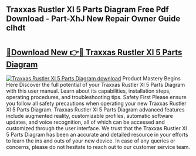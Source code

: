 ## Traxxas Rustler Xl 5 Parts Diagram Free Pdf Download - Part-XhJ New Repair Owner Guide cIhdt

# <h2><a href="http://dfncjl.blite.top/?on=Traxxas+Rustler+Xl+5+Parts+Diagram">🔗Download New 👉🔴 Traxxas Rustler Xl 5 Parts Diagram</a></h2>

[![Traxxas Rustler Xl 5 Parts Diagram download](https://i.imgur.com/lujVjoI.png)](http://dfncjl.blite.top/?on=Traxxas+Rustler+Xl+5+Parts+Diagram)
Product Mastery Begins Here Discover the full potential of your Traxxas Rustler Xl 5 Parts Diagram with this user manual. Learn about its capabilities, installation steps, operating procedures, and troubleshooting tips. Safety First Please ensure you follow all safety precautions when operating your new Traxxas Rustler Xl 5 Parts Diagram. Traxxas Rustler Xl 5 Parts Diagram advanced features include augmented reality, customizable profiles, automatic software updates, and voice recognition, all of which can be accessed and customized through the user interface. We trust that the Traxxas Rustler Xl 5 Parts Diagram has been an accurate and detailed resource in your efforts to learn the ins and outs of your new device. In case of any queries or concerns, please do not hesitate to reach out to our customer service team.
